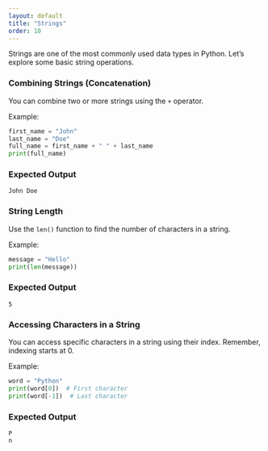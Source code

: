 ```yaml
---
layout: default
title: "Strings"
order: 10
---
```


Strings are one of the most commonly used data types in Python. Let’s explore some basic string operations.

### Combining Strings (Concatenation)

You can combine two or more strings using the `+` operator.

Example:

```python
first_name = "John"
last_name = "Doe"
full_name = first_name + " " + last_name
print(full_name)
```

### Expected Output

```plaintext
John Doe
```

### String Length

Use the `len()` function to find the number of characters in a string.

Example:

```python
message = "Hello"
print(len(message))
```

### Expected Output

```plaintext
5
```

### Accessing Characters in a String

You can access specific characters in a string using their index. Remember, indexing starts at 0.

Example:

```python
word = "Python"
print(word[0])  # First character
print(word[-1])  # Last character
```

### Expected Output

```plaintext
P
n
```